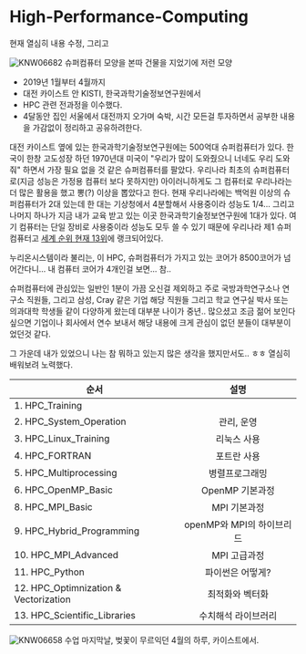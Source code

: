 # High-Performance-Computing

현재 열심히 내용 수정, 그리고 


![KNW06682](https://user-images.githubusercontent.com/8021479/55604616-a6bdee00-57ab-11e9-8908-7f37fb6d5c2a.JPG)
슈퍼컴퓨터 모양을 본따 건물을 지었기에 저런 모양


* 2019년 1월부터 4월까지
* 대전 카이스트 안 KISTI, 한국과학기술정보연구원에서
* HPC 관련 전과정을 이수했다.
* 4달동안 집인 서울에서 대전까지 오가며 숙박, 시간 모든걸 투자하면서 공부한 내용을 가감없이 정리하고 공유하려한다.

대전 카이스트 옆에 있는 한국과학기술정보연구원에는 500억대 슈퍼컴퓨터가 있다. 한국이 한창 고도성장 하던 1970년대 미국이 "우리가 많이 도와줬으니 너네도 우리 도와줘" 하면서 가장 필요 없을 것 같은 슈퍼컴퓨터를 팔았다. 우리나라 최초의 슈퍼컴퓨터로(지금 성능은 가정용 컴퓨터 보다 못하지만) 아이러니하게도 그 컴퓨터로 우리나라는 더 많은 활용을 했고 뽕(?) 이상을 뽑았다고 한다. 현재 우리나라에는 백억원 이상의 슈퍼컴퓨터가 2대 있는데 한 대는 기상청에서 4분할해서 사용중이라 성능도 1/4... 그리고 나머지 하나가 지금 내가 교육 받고 있는 이곳 한국과학기술정보연구원에 1대가 있다. 여기 컴퓨터는 단일 장비로 사용중이라 성능도 모두 쓸 수 있기 때문에 우리나라 제1 슈퍼컴퓨터고 [세계 순위 현재 13위](https://www.top500.org/list/2018/11/?page=1)에 랭크되어있다. 

누리온시스템이라 불리는, 이 HPC, 슈퍼컴퓨터가 가지고 있는 코어가 8500코어가 넘어간다니... 내 컴퓨터 코어가 4개인걸 보면... 참.. 

슈퍼컴퓨터에 관심있는 일반인 1분이 가끔 오신걸 제외하고 주로 국방과학연구소나 연구소 직원들, 그리고 삼성, Cray 같은 기업 해당 직원들 그리고 학교 연구실 박사 또는 의과대학 학생들 같이 다양하게 왔는데 대부분 나이가 중년.. 많으셨고 조금 젊어 보인다 싶으면 기업이나 회사에서 연수 보내서 해당 내용에 크게 관심이 없던 분들이 대부분이었던것 같다.

그 가운데 내가 있었으니 나는 참 뭐하고 있는지 많은 생각을 했지만서도.. ㅎㅎ 열심히 배워보려 노력했다.

| 순서 | 설명 |
|---|:---:|
|1. HPC_Training||
|2. HPC_System_Operation|관리, 운영|
|3. HPC_Linux_Training|리눅스 사용|
|4. HPC_FORTRAN|포트란 사용|
|5. HPC_Multiprocessing|병렬프로그래밍|
|6. HPC_OpenMP_Basic|OpenMP 기본과정|
|8. HPC_MPI_Basic|MPI 기본과정|
|9. HPC_Hybrid_Programming|openMP와 MPI의 하이브리드|
|10. HPC_MPI_Advanced|MPI 고급과정|
|11. HPC_Python|파이썬은 어떻게?|
|12. HPC_Optimnization & Vectorization|최적화와 벡터화|
|13. HPC_Scientific_Libraries|수치해석 라이브러리|






![KNW06658](https://user-images.githubusercontent.com/8021479/55604613-a6255780-57ab-11e9-8c47-98864c2dfa7d.JPG)
수업 마지막날, 벚꽃이 무르익던 4월의 하루, 카이스트에서.
